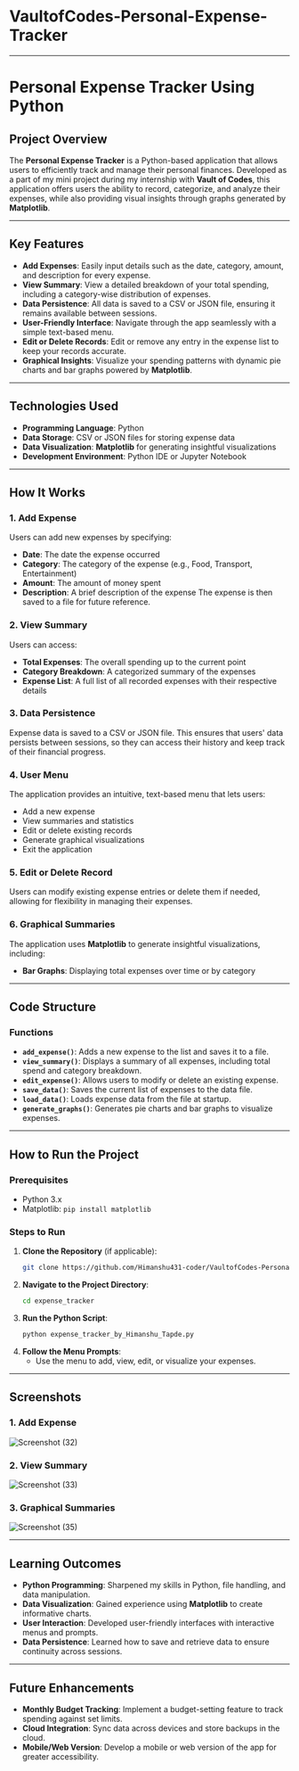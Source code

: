 # VaultofCodes-Personal-Expense-Tracker

---

# **Personal Expense Tracker Using Python**

## Project Overview

The **Personal Expense Tracker** is a Python-based application that allows users to efficiently track and manage their personal finances. Developed as a part of my mini project during my internship with **Vault of Codes**, this application offers users the ability to record, categorize, and analyze their expenses, while also providing visual insights through graphs generated by **Matplotlib**.

---

## Key Features

- **Add Expenses**: Easily input details such as the date, category, amount, and description for every expense.
- **View Summary**: View a detailed breakdown of your total spending, including a category-wise distribution of expenses.
- **Data Persistence**: All data is saved to a CSV or JSON file, ensuring it remains available between sessions.
- **User-Friendly Interface**: Navigate through the app seamlessly with a simple text-based menu.
- **Edit or Delete Records**: Edit or remove any entry in the expense list to keep your records accurate.
- **Graphical Insights**: Visualize your spending patterns with dynamic pie charts and bar graphs powered by **Matplotlib**.

---

## Technologies Used

- **Programming Language**: Python
- **Data Storage**: CSV or JSON files for storing expense data
- **Data Visualization**: **Matplotlib** for generating insightful visualizations
- **Development Environment**: Python IDE or Jupyter Notebook

---

## How It Works

### 1. **Add Expense**
Users can add new expenses by specifying:
  - **Date**: The date the expense occurred
  - **Category**: The category of the expense (e.g., Food, Transport, Entertainment)
  - **Amount**: The amount of money spent
  - **Description**: A brief description of the expense
The expense is then saved to a file for future reference.

### 2. **View Summary**
Users can access:
  - **Total Expenses**: The overall spending up to the current point
  - **Category Breakdown**: A categorized summary of the expenses
  - **Expense List**: A full list of all recorded expenses with their respective details

### 3. **Data Persistence**
Expense data is saved to a CSV or JSON file. This ensures that users' data persists between sessions, so they can access their history and keep track of their financial progress.

### 4. **User Menu**
The application provides an intuitive, text-based menu that lets users:
  - Add a new expense
  - View summaries and statistics
  - Edit or delete existing records
  - Generate graphical visualizations
  - Exit the application

### 5. **Edit or Delete Record**
Users can modify existing expense entries or delete them if needed, allowing for flexibility in managing their expenses.

### 6. **Graphical Summaries**
The application uses **Matplotlib** to generate insightful visualizations, including:
  - **Bar Graphs**: Displaying total expenses over time or by category

---

## Code Structure

### Functions

- **`add_expense()`**: Adds a new expense to the list and saves it to a file.
- **`view_summary()`**: Displays a summary of all expenses, including total spend and category breakdown.
- **`edit_expense()`**: Allows users to modify or delete an existing expense.
- **`save_data()`**: Saves the current list of expenses to the data file.
- **`load_data()`**: Loads expense data from the file at startup.
- **`generate_graphs()`**: Generates pie charts and bar graphs to visualize expenses.

---

## How to Run the Project

### Prerequisites

- Python 3.x
- Matplotlib: `pip install matplotlib`

### Steps to Run

1. **Clone the Repository** (if applicable):
   ```bash
   git clone https://github.com/Himanshu431-coder/VaultofCodes-Personal-Expense-Tracker
   ```
2. **Navigate to the Project Directory**:
   ```bash
   cd expense_tracker
   ```
3. **Run the Python Script**:
   ```bash
   python expense_tracker_by_Himanshu_Tapde.py
   ```
4. **Follow the Menu Prompts**:
   - Use the menu to add, view, edit, or visualize your expenses.

---

## Screenshots

### 1. Add Expense
![Screenshot (32)](https://github.com/user-attachments/assets/77c17ade-77ef-4345-8c74-0f782cc6eb3e)

### 2. View Summary
![Screenshot (33)](https://github.com/user-attachments/assets/e06ef4e6-b86b-4493-9ebd-342aef1343d0)

### 3. Graphical Summaries
![Screenshot (35)](https://github.com/user-attachments/assets/46f3408c-e64f-433e-9fa0-eaec70c4c046)

---

## Learning Outcomes

- **Python Programming**: Sharpened my skills in Python, file handling, and data manipulation.
- **Data Visualization**: Gained experience using **Matplotlib** to create informative charts.
- **User Interaction**: Developed user-friendly interfaces with interactive menus and prompts.
- **Data Persistence**: Learned how to save and retrieve data to ensure continuity across sessions.

---

## Future Enhancements

- **Monthly Budget Tracking**: Implement a budget-setting feature to track spending against set limits.
- **Cloud Integration**: Sync data across devices and store backups in the cloud.
- **Mobile/Web Version**: Develop a mobile or web version of the app for greater accessibility.



